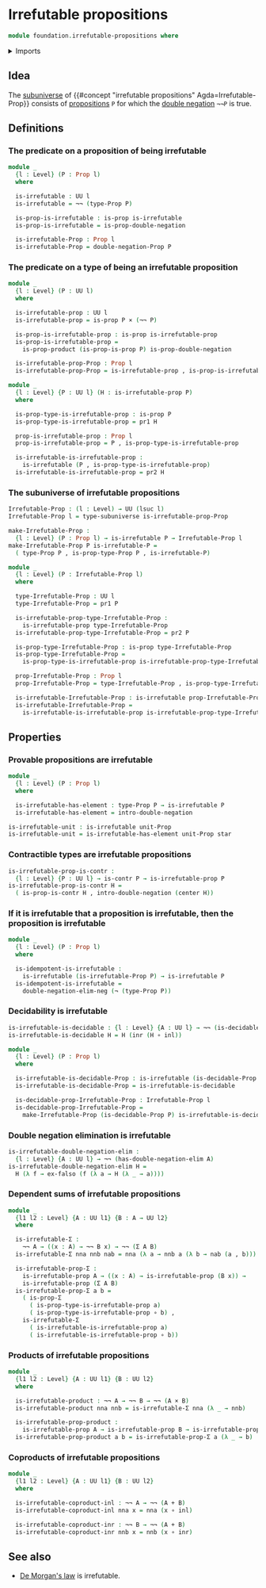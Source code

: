 # Irrefutable propositions

```agda
module foundation.irrefutable-propositions where
```

<details><summary>Imports</summary>

```agda
open import foundation.cartesian-product-types
open import foundation.contractible-types
open import foundation.coproduct-types
open import foundation.decidable-propositions
open import foundation.decidable-types
open import foundation.dependent-pair-types
open import foundation.dependent-products-contractible-types
open import foundation.dependent-products-propositions
open import foundation.double-negation
open import foundation.empty-types
open import foundation.function-types
open import foundation.negation
open import foundation.propositions
open import foundation.subuniverses
open import foundation.unit-type
open import foundation.universe-levels

open import logic.double-negation-elimination
```

</details>

## Idea

The [subuniverse](foundation.subuniverses.md) of
{{#concept "irrefutable propositions" Agda=Irrefutable-Prop}} consists of
[propositions](foundation-core.propositions.md) `P` for which the
[double negation](foundation.double-negation.md) `¬¬P` is true.

## Definitions

### The predicate on a proposition of being irrefutable

```agda
module _
  {l : Level} (P : Prop l)
  where

  is-irrefutable : UU l
  is-irrefutable = ¬¬ (type-Prop P)

  is-prop-is-irrefutable : is-prop is-irrefutable
  is-prop-is-irrefutable = is-prop-double-negation

  is-irrefutable-Prop : Prop l
  is-irrefutable-Prop = double-negation-Prop P
```

### The predicate on a type of being an irrefutable proposition

```agda
module _
  {l : Level} (P : UU l)
  where

  is-irrefutable-prop : UU l
  is-irrefutable-prop = is-prop P × (¬¬ P)

  is-prop-is-irrefutable-prop : is-prop is-irrefutable-prop
  is-prop-is-irrefutable-prop =
    is-prop-product (is-prop-is-prop P) is-prop-double-negation

  is-irrefutable-prop-Prop : Prop l
  is-irrefutable-prop-Prop = is-irrefutable-prop , is-prop-is-irrefutable-prop

module _
  {l : Level} {P : UU l} (H : is-irrefutable-prop P)
  where

  is-prop-type-is-irrefutable-prop : is-prop P
  is-prop-type-is-irrefutable-prop = pr1 H

  prop-is-irrefutable-prop : Prop l
  prop-is-irrefutable-prop = P , is-prop-type-is-irrefutable-prop

  is-irrefutable-is-irrefutable-prop :
    is-irrefutable (P , is-prop-type-is-irrefutable-prop)
  is-irrefutable-is-irrefutable-prop = pr2 H
```

### The subuniverse of irrefutable propositions

```agda
Irrefutable-Prop : (l : Level) → UU (lsuc l)
Irrefutable-Prop l = type-subuniverse is-irrefutable-prop-Prop

make-Irrefutable-Prop :
  {l : Level} (P : Prop l) → is-irrefutable P → Irrefutable-Prop l
make-Irrefutable-Prop P is-irrefutable-P =
  ( type-Prop P , is-prop-type-Prop P , is-irrefutable-P)

module _
  {l : Level} (P : Irrefutable-Prop l)
  where

  type-Irrefutable-Prop : UU l
  type-Irrefutable-Prop = pr1 P

  is-irrefutable-prop-type-Irrefutable-Prop :
    is-irrefutable-prop type-Irrefutable-Prop
  is-irrefutable-prop-type-Irrefutable-Prop = pr2 P

  is-prop-type-Irrefutable-Prop : is-prop type-Irrefutable-Prop
  is-prop-type-Irrefutable-Prop =
    is-prop-type-is-irrefutable-prop is-irrefutable-prop-type-Irrefutable-Prop

  prop-Irrefutable-Prop : Prop l
  prop-Irrefutable-Prop = type-Irrefutable-Prop , is-prop-type-Irrefutable-Prop

  is-irrefutable-Irrefutable-Prop : is-irrefutable prop-Irrefutable-Prop
  is-irrefutable-Irrefutable-Prop =
    is-irrefutable-is-irrefutable-prop is-irrefutable-prop-type-Irrefutable-Prop
```

## Properties

### Provable propositions are irrefutable

```agda
module _
  {l : Level} (P : Prop l)
  where

  is-irrefutable-has-element : type-Prop P → is-irrefutable P
  is-irrefutable-has-element = intro-double-negation

is-irrefutable-unit : is-irrefutable unit-Prop
is-irrefutable-unit = is-irrefutable-has-element unit-Prop star
```

### Contractible types are irrefutable propositions

```agda
is-irrefutable-prop-is-contr :
  {l : Level} {P : UU l} → is-contr P → is-irrefutable-prop P
is-irrefutable-prop-is-contr H =
  ( is-prop-is-contr H , intro-double-negation (center H))
```

### If it is irrefutable that a proposition is irrefutable, then the proposition is irrefutable

```agda
module _
  {l : Level} (P : Prop l)
  where

  is-idempotent-is-irrefutable :
    is-irrefutable (is-irrefutable-Prop P) → is-irrefutable P
  is-idempotent-is-irrefutable =
    double-negation-elim-neg (¬ (type-Prop P))
```

### Decidability is irrefutable

```agda
is-irrefutable-is-decidable : {l : Level} {A : UU l} → ¬¬ (is-decidable A)
is-irrefutable-is-decidable H = H (inr (H ∘ inl))

module _
  {l : Level} (P : Prop l)
  where

  is-irrefutable-is-decidable-Prop : is-irrefutable (is-decidable-Prop P)
  is-irrefutable-is-decidable-Prop = is-irrefutable-is-decidable

  is-decidable-prop-Irrefutable-Prop : Irrefutable-Prop l
  is-decidable-prop-Irrefutable-Prop =
    make-Irrefutable-Prop (is-decidable-Prop P) is-irrefutable-is-decidable-Prop
```

### Double negation elimination is irrefutable

```agda
is-irrefutable-double-negation-elim :
  {l : Level} {A : UU l} → ¬¬ (has-double-negation-elim A)
is-irrefutable-double-negation-elim H =
  H (λ f → ex-falso (f (λ a → H (λ _ → a))))
```

### Dependent sums of irrefutable propositions

```agda
module _
  {l1 l2 : Level} {A : UU l1} {B : A → UU l2}
  where

  is-irrefutable-Σ :
    ¬¬ A → ((x : A) → ¬¬ B x) → ¬¬ (Σ A B)
  is-irrefutable-Σ nna nnb nab = nna (λ a → nnb a (λ b → nab (a , b)))

  is-irrefutable-prop-Σ :
    is-irrefutable-prop A → ((x : A) → is-irrefutable-prop (B x)) →
    is-irrefutable-prop (Σ A B)
  is-irrefutable-prop-Σ a b =
    ( is-prop-Σ
      ( is-prop-type-is-irrefutable-prop a)
      ( is-prop-type-is-irrefutable-prop ∘ b) ,
    is-irrefutable-Σ
      ( is-irrefutable-is-irrefutable-prop a)
      ( is-irrefutable-is-irrefutable-prop ∘ b))
```

### Products of irrefutable propositions

```agda
module _
  {l1 l2 : Level} {A : UU l1} {B : UU l2}
  where

  is-irrefutable-product : ¬¬ A → ¬¬ B → ¬¬ (A × B)
  is-irrefutable-product nna nnb = is-irrefutable-Σ nna (λ _ → nnb)

  is-irrefutable-prop-product :
    is-irrefutable-prop A → is-irrefutable-prop B → is-irrefutable-prop (A × B)
  is-irrefutable-prop-product a b = is-irrefutable-prop-Σ a (λ _ → b)
```

### Coproducts of irrefutable propositions

```agda
module _
  {l1 l2 : Level} {A : UU l1} {B : UU l2}
  where

  is-irrefutable-coproduct-inl : ¬¬ A → ¬¬ (A + B)
  is-irrefutable-coproduct-inl nna x = nna (x ∘ inl)

  is-irrefutable-coproduct-inr : ¬¬ B → ¬¬ (A + B)
  is-irrefutable-coproduct-inr nnb x = nnb (x ∘ inr)
```

## See also

- [De Morgan's law](logic.de-morgans-law.md) is irrefutable.
